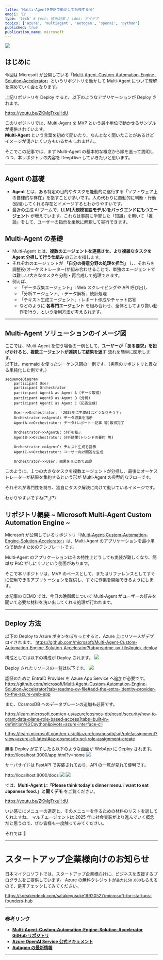 ```yaml
---
title: 'Multi-AgentをMVPで動かして勉強する会'
emoji: '🤖'
type: 'tech' # tech: 技術記事 / idea: アイデア
topics: ['azure', 'multiagent', 'autogen', 'openai', 'python']
published: true
publication_name: microsoft
---
```


![](https://storage.googleapis.com/zenn-user-upload/ae376f509a7e-20250110.webp)

## はじめに

今回は Microsoft が公開している「[Multi-Agent-Custom-Automation-Engine-Solution-Accelerator](https://github.com/microsoft/Multi-Agent-Custom-Automation-Engine-Solution-Accelerator)」というリポジトリを動かして Multi-Agent について理解を深めていく会となります。

上記リポジトリを Deploy すると、以下のようなアプリケーションが Deploy されます。

https://youtu.be/ZKMgTrxuHdU

このリポジトリでは、Multi-Agent を MVP という最小単位で動かせるサンプルが提供されています。  
**Multi-Agent** という言葉を初めて聞いたり、なんとなく聞いたことがあるけどイメージが湧きにくい方もいるかもしれません。

そこでこの記事では、まず Multi-Agent の基本的な概念から順を追って説明しつつ、本リポジトリの内容を DeepDive していきたいと思います。

---

## Agent の基礎

- **Agent** とは、ある特定の目的やタスクを能動的に遂行する「ソフトウェア上の自律的な存在」を指すことが多いです。人の代わりに自動的に判断・行動(処理)してくれる存在とイメージするとわかりやすいです。
- 最近の生成 AI ブームで、**LLM(大規模言語モデル)をバックエンドにもつエージェント** が増えています。これらは事前に学習した「知識」を用いて「推論」をして、ユーザーの指示を柔軟に解釈して実行できます。

## Multi-Agent の基礎

- Multi-Agent とは、**複数のエージェントを連携させ、より複雑なタスクを Agent 分担して行う仕組み** のことを指します。
- それぞれのエージェントが **「自分の得意分野の処理を担当」** し、それらを調整役(オーケストレーター)が組み合わせることで、単独のエージェントでは難しい大きなタスクを分割・再合成して処理できます。
- 例えば、
  - 「データ収集エージェント」: Web スクレイピングや API 呼び出し
  - 「分析エージェント」: データ解析、統計処理
  - 「テキスト生成エージェント」: レポート作成やチャット応答
  - などのように **各専門エージェント** を組み合わせ、全体としてより賢い動作を行う、という活用方法が考えられます。

---

## Multi-Agent ソリューションのイメージ図

ここでは、Multi-Agent を使う場合の一例として、**ユーザーが「ある要求」を投げかけると、複数エージェントが連携して結果を返す** 流れを簡単に図示します。  
以下は、mermaid を使ったシーケンス図の一例です。（実際のリポジトリと異なる単純化した例です。）

```mermaid
sequenceDiagram
    participant User
    participant Orchestrator
    participant AgentA as Agent A (データ取得)
    participant AgentB as Agent B (分析)
    participant AgentC as Agent C (応答生成)

    User->>Orchestrator: 「2025年に生成AIはどうなりそう？」
    Orchestrator->>AgentA: データ収集を指示
    AgentA->>Orchestrator: データ(レポート・記事 等)取得完了

    Orchestrator->>AgentB: 分析を指示
    AgentB->>Orchestrator: 分析結果(トレンドの要約 等)

    Orchestrator->>AgentC: テキスト生成を指示
    AgentC->>Orchestrator: ユーザー向け回答を生成

    Orchestrator->>User: 結果をまとめて返却
```

このように、１つの大きなタスクを複数エージェントが分担し、最後にオーケストレーターが結果を集約するという形が Multi-Agent の典型的なフローです。

それぞれが専門性を持ち、独自にタスク解決に向けて動いているイメージです。

わかりやすいですね( ͡° ͜ʖ ͡°)

## リポジトリ概要 ~ Microsoft Multi-Agent Custom Automation Engine ~

Microsoft が公開しているリポジトリ「[Multi-Agent-Custom-Automation-Engine-Solution-Accelerator](https://github.com/microsoft/Multi-Agent-Custom-Automation-Engine-Solution-Accelerator)」は、Multi-Agent のアプリケーションを最小単位で動かすためのテンプレートです。

Multi-Agent のアプリケーションはその特性上どうしても実装が難しくなり、簡単な PoC がしにくいという側面があります。

そこで本リポジトリは、MVP のベースとして、またはリファレンスとしてすぐに使用できるアプリケーションを提供し、すぐに作業を開始できるようにします。

本記事の DEMO では、今日の晩御飯について Multi-Agent がユーザーの好みを聞いて必要な材料を洗い出してくれる処理が行われます。

---

## Deploy 方法

以下の Deploy to Azure ボタンをぽちっとすると、Azure 上にリソースがデプロイされます。
https://github.com/microsoft/Multi-Agent-Custom-Automation-Engine-Solution-Accelerator?tab=readme-ov-file#quick-deploy

構成としては以下の構成が Deploy されます。
![](https://storage.googleapis.com/zenn-user-upload/2eef0a724371-20250106.png)

Deploy されたリソースの一覧は以下です。
![](https://storage.googleapis.com/zenn-user-upload/1aaffbc6a25b-20250110.png)

認証のために EntraID Provider を Azure App Service へ追加が必要です。
https://github.com/microsoft/Multi-Agent-Custom-Automation-Engine-Solution-Accelerator?tab=readme-ov-file#add-the-entra-identity-provider-to-the-azure-web-app

また、CosmosDB へのデータプレーンの追加も必要です。

https://learn.microsoft.com/en-us/azure/cosmos-db/nosql/security/how-to-grant-data-plane-role-based-access?tabs=built-in-definition%2Cpython&pivots=azure-interface-cli

https://learn.microsoft.com/en-us/cli/azure/cosmosdb/sql/role/assignment?view=azure-cli-latest#az-cosmosdb-sql-role-assignment-create

無事 Deploy が完了したら以下のような画面が WebApp に Deploy されます。
http://localhost:3000/app.html?v=home
![](https://storage.googleapis.com/zenn-user-upload/ca19807eaa97-20250110.png)

サーバサイドは FastAPI で実装されており、API の一覧が見れて便利です。

http://localhost:8000/docs
![](https://storage.googleapis.com/zenn-user-upload/853922a09220-20250110.png)
![](https://storage.googleapis.com/zenn-user-upload/39d8af73310f-20250110.png)

では、**Multi-Agent に「Please think today's dinner menu. I want to eat Japanese food.」と聞くデモ** をご覧ください。

https://youtu.be/ZKMgTrxuHdU

いい感じにメニューの選定と、そのメニューを作るための材料のリストを返してくれますね。
マルチエージェントは 2025 年に社会実装がより進んでいく概念だと思うので、ぜひ皆様も一度触ってみてください。

それでは 👋

---

# スタートアップ企業様向けのお知らせ

日本マイクロソフトでは、スタートアップ企業様向けに、ビジネスを支援するプログラムをご提供しています。
Azure の無料クレジットが`最大$150,000`もらえるので、是非チェックしてみてください。

https://speakerdeck.com/satakeyusuke19920527/microsoft-for-startups-founders-hub

---

### 参考リンク

- [**Multi-Agent-Custom-Automation-Engine-Solution-Accelerator GitHub リポジトリ**](https://github.com/microsoft/Multi-Agent-Custom-Automation-Engine-Solution-Accelerator)
- [**Azure OpenAI Service 公式ドキュメント**](https://learn.microsoft.com/azure/cognitive-services/openai/)
- [**Autogen の最新情報**](https://www.microsoft.com/en-us/research/lab/ai-frontiers/)

---
